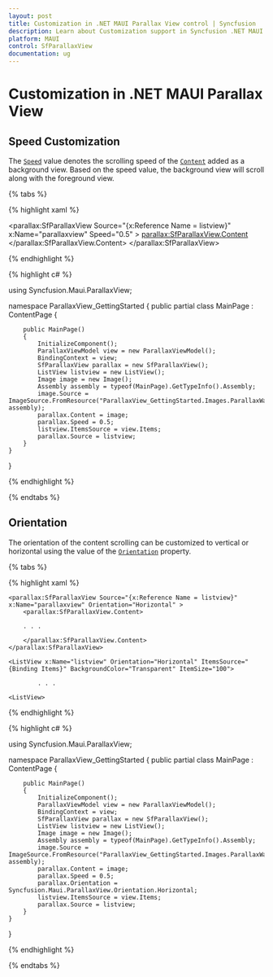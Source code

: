 ```yaml
---
layout: post
title: Customization in .NET MAUI Parallax View control | Syncfusion
description: Learn about Customization support in Syncfusion .NET MAUI Parallax View (SfParallaxView) control and more.
platform: MAUI
control: SfParallaxView
documentation: ug
---
```


# Customization in .NET MAUI Parallax View

## Speed Customization

The [`Speed`]() value denotes the scrolling speed of the [`Content`]() added as a background view. Based on the speed value, the background view will scroll along with the foreground view.

{% tabs %}

{% highlight xaml %}

<parallax:SfParallaxView Source="{x:Reference Name = listview}" x:Name="parallaxview" Speed="0.5" >
    <parallax:SfParallaxView.Content>
        <Image BackgroundColor="Transparent" Source="{Binding Image}" HorizontalOptions="Fill" VerticalOptions="Fill" Aspect="AspectFill" />
    </parallax:SfParallaxView.Content>
</parallax:SfParallaxView>

{% endhighlight %}

{% highlight c# %}

using Syncfusion.Maui.ParallaxView;

namespace ParallaxView_GettingStarted
{
    public partial class MainPage : ContentPage
    {

        public MainPage()
        {
            InitializeComponent();
            ParallaxViewModel view = new ParallaxViewModel();
            BindingContext = view;
            SfParallaxView parallax = new SfParallaxView();
            ListView listview = new ListView();
            Image image = new Image();
            Assembly assembly = typeof(MainPage).GetTypeInfo().Assembly;
            image.Source = ImageSource.FromResource("ParallaxView_GettingStarted.Images.ParallaxWallpaper.png", assembly);
            parallax.Content = image;
            parallax.Speed = 0.5;
            listview.ItemsSource = view.Items;
            parallax.Source = listview;
        }
    }
}

{% endhighlight %}

{% endtabs %}

## Orientation 

The orientation of the content scrolling can be customized to vertical or horizontal using the value of the [`Orientation`]() property.

{% tabs %}

{% highlight xaml %}

<Grid>

    <parallax:SfParallaxView Source="{x:Reference Name = listview}" x:Name="parallaxview" Orientation="Horizontal" >
        <parallax:SfParallaxView.Content>
        
        . . .

        </parallax:SfParallaxView.Content>
    </parallax:SfParallaxView>

    <ListView x:Name="listview" Orientation="Horizontal" ItemsSource="{Binding Items}" BackgroundColor="Transparent" ItemSize="100">
        
            . . .

    <ListView>

</Grid>
        
{% endhighlight %}

{% highlight c# %}

using Syncfusion.Maui.ParallaxView;

namespace ParallaxView_GettingStarted
{
    public partial class MainPage : ContentPage
    {

        public MainPage()
        {
            InitializeComponent();
            ParallaxViewModel view = new ParallaxViewModel();
            BindingContext = view;
            SfParallaxView parallax = new SfParallaxView();
            ListView listview = new ListView();
            Image image = new Image();
            Assembly assembly = typeof(MainPage).GetTypeInfo().Assembly;
            image.Source = ImageSource.FromResource("ParallaxView_GettingStarted.Images.ParallaxWallpaper.png", assembly);
            parallax.Content = image;
            parallax.Speed = 0.5;
            parallax.Orientation = Syncfusion.Maui.ParallaxView.Orientation.Horizontal;
            listview.ItemsSource = view.Items;
            parallax.Source = listview;
        }
    }
}

{% endhighlight %}

{% endtabs %}